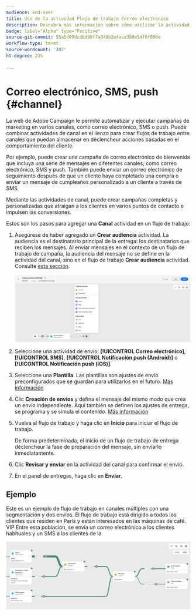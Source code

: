 ```yaml
---
audience: end-user
title: Uso de la actividad Flujo de trabajo Correo electrónico
description: Descubra más información sobre cómo utilizar la actividad del flujo de trabajo Correo electrónico
badge: label="Alpha" type="Positive"
source-git-commit: 55a5d09dcd8d98f7a848b2e4ace388e54f6f896e
workflow-type: tm+mt
source-wordcount: '347'
ht-degree: 23%

---
```



# Correo electrónico, SMS, push {#channel}

La web de Adobe Campaign le permite automatizar y ejecutar campañas de marketing en varios canales, como correo electrónico, SMS o push. Puede combinar actividades de canal en el lienzo para crear flujos de trabajo entre canales que puedan almacenar en déclencheur acciones basadas en el comportamiento del cliente.

Por ejemplo, puede crear una campaña de correo electrónico de bienvenida que incluya una serie de mensajes en diferentes canales, como correo electrónico, SMS y push. También puede enviar un correo electrónico de seguimiento después de que un cliente haya completado una compra o enviar un mensaje de cumpleaños personalizado a un cliente a través de SMS.

Mediante las actividades de canal, puede crear campañas completas y personalizadas que atraigan a los clientes en varios puntos de contacto e impulsen las conversiones.

Estos son los pasos para agregar una **Canal** actividad en un flujo de trabajo:

1. Asegúrese de haber agregado un **Crear audiencia** actividad. La audiencia es el destinatario principal de la entrega: los destinatarios que reciben los mensajes. Al enviar mensajes en el contexto de un flujo de trabajo de campaña, la audiencia del mensaje no se define en la actividad del canal, sino en el flujo de trabajo **Crear audiencia** actividad. Consulte [esta sección](build-audience.md).

   ![](../../msg/assets/add-delivery-in-wf.png)

1. Seleccione una actividad de envío: **[!UICONTROL Correo electrónico]**, **[!UICONTROL SMS]**, **[!UICONTROL Notificación push (Android)]** o **[!UICONTROL Notificación push (iOS)]**.

1. Seleccione una **Plantilla**. Las plantillas son ajustes de envío preconfigurados que se guardan para utilizarlos en el futuro. [Más información](../../msg/delivery-template.md)

1. Clic **Creación de envíos** y defina el mensaje del mismo modo que crea un envío independiente. Aquí también se definen los ajustes de entrega, se programa y se simula el contenido. [Más información](../../msg/gs-messages.md)

1. Vuelva al flujo de trabajo y haga clic en **Inicio** para iniciar el flujo de trabajo.

   De forma predeterminada, el inicio de un flujo de trabajo de entrega déclencheur la fase de preparación del mensaje, sin enviarlo inmediatamente.

1. Clic **Revisar y enviar** en la actividad del canal para confirmar el envío.

1. En el panel de entregas, haga clic en **Enviar**.

## Ejemplo

Este es un ejemplo de flujo de trabajo en canales múltiples con una segmentación y dos envíos. El flujo de trabajo está dirigido a todos los clientes que residen en París y están interesados en las máquinas de café. VIP Entre esta población, se envía un correo electrónico a los clientes habituales y un SMS a los clientes de la.

![](../assets/workflow-channel-example.png)
<!--
description, which use case you can perform (common other activities that you can link before of after the activity)

how to add and configure the activity

example of a configured activity within a workflow
The Email delivery activity allows you to configure the sending an email in a workflow. 

-->



<!-- Scheduled emails available?

This can be a single send email and sent just once, or it can be a recurring email.
* Single send emails are standard emails, sent once.
* Recurring emails allow you to send the same email multiple times to different targets over a defined period. You can aggregate the deliveries per period in order to get reports that correspond to your needs.

When linked to a scheduler, you can define recurring emails.
Email recipients are defined upstream of the activity in the same workflow, via an Audience targeting activity.

-->


<!--The message preparation is triggered according to the workflow execution parameters. From the message dashboard, you can select whether to request or not a manual confirmation to send the message (required by default). You can start the workflow manually or place a scheduler activity in the workflow to automate execution.-->
